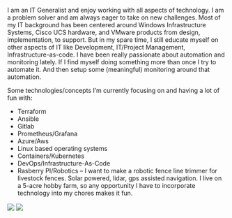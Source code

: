 <!---
- 👋 Hi, I’m @jacobbweber
- 👀 I’m interested in ...
- 🌱 I’m currently learning ...
- 💞️ I’m looking to collaborate on ...
- 📫 How to reach me ...


jacobbweber/jacobbweber is a ✨ special ✨ repository because its `README.md` (this file) appears on your GitHub profile.
You can click the Preview link to take a look at your changes.
--->

I am an IT Generalist and enjoy working with all aspects of technology. I am a problem solver and am always eager to take on new challenges. Most of my IT background has been centered around Windows Infrastructure Systems, Cisco UCS hardware, and VMware products from design, implementation, to support. But in my spare time, I still educate myself on other aspects of IT like Development, IT/Project Management, Infrastructure-as-code. I have been really passionate about automation and monitoring lately. If I find myself doing something more than once I try to automate it. And then setup some (meaningful) monitoring around that automation.

Some technologies/concepts I’m currently focusing on and having a lot of fun with:
- Terraform
- Ansible
- Gitlab
- Prometheus/Grafana
- Azure/Aws
- Linux based operating systems
- Containers/Kubernetes
- DevOps/Infrastructure-As-Code
- Rasberry PI/Robotics – I want to make a robotic fence line trimmer for livestock fences. Solar powered, lidar, gps assisted navigation. I live on a 5-acre hobby farm, so any opportunity I have to incorporate technology into my chores makes it fun.


<img align="center" src="https://github-readme-stats.vercel.app/api?username=jacobbweber&show_icons=true&show_icons=true&theme=radical"/>
<img align="center" src="https://github-readme-stats.vercel.app/api/top-langs?username=jacobbweber&show_icons=true&show_icons=true&theme=radical"/>
